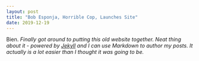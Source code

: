 ```yaml
---
layout: post
title: "Bob Esponja, Horrible Cop, Launches Site"
date: 2019-12-19
---
```


Bien. *Finally got around to putting this old website together. Neat thing about it - powered by [Jekyll](http://jekyllrb.com) and I can use Markdown to author my posts. It actually is a lot easier than I thought it was going to be.*
